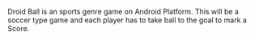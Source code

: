 Droid Ball is an sports genre game on Android Platform. This will be a soccer type game and each player has to take ball to the goal to mark a Score.